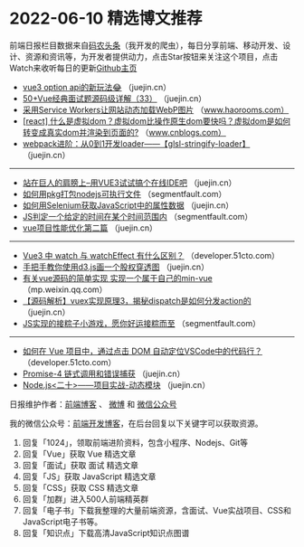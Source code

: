 # 2022-06-10 精选博文推荐

前端日报栏目数据来自[码农头条](http://hao.caibaojian.com.cn/)（我开发的爬虫），每日分享前端、移动开发、设计、资源和资讯等，为开发者提供动力，点击Star按钮来关注这个项目，点击Watch来收听每日的更新[Github主页](https://github.com/kujian/frontendDaily)
* [vue3 option api的新玩法😂](https://juejin.cn/post/7107068031745916965) （juejin.cn）
* [50+Vue经典面试题源码级详解（33）](https://juejin.cn/post/7107230928996401188) （juejin.cn）
* [采用Service Workers让网站动态加载WebP图片](https://www.haorooms.com) （www.haorooms.com）
* [[react] 什么是虚拟dom？虚拟dom比操作原生dom要快吗？虚拟dom是如何转变成真实dom并渲染到页面的?](https://www.cnblogs.com/echolun/p/16359890.html) （www.cnblogs.com）
* [webpack进阶：从0到1开发loader——【glsl-stringify-loader】](https://juejin.cn/post/7107055557634162702) （juejin.cn）

***
* [站在巨人的肩膀上&#8211;用VUE3试试搞个在线IDE吧](https://juejin.cn/post/7107157941785985031) （juejin.cn）
* [如何用pkg打包nodejs可执行文件](https://segmentfault.com/a/1190000041958374) （segmentfault.com）
* [如何用Selenium获取JavaScript中的属性数据](https://juejin.cn/post/7107157923381379102) （juejin.cn）
* [JS判定一个给定的时间在某个时间范围内](https://segmentfault.com/a/1190000041955642) （segmentfault.com）
* [vue项目性能优化第二篇](https://juejin.cn/post/7107123887367782408) （juejin.cn）

***
* [Vue3 中 watch 与 watchEffect 有什么区别？](https://developer.51cto.com/article/711139.html) （developer.51cto.com）
* [手把手教你使用d3.js画一个股权穿透图](https://juejin.cn/post/7107121205110390821) （juejin.cn）
* [有关vue源码的简单实现 实现一个属于自己的min-vue](https://mp.weixin.qq.com/s?__biz=Mzg2NjUxOTM2Mg==&mid=2247495529&idx=1&sn=9398b7769221f2ae402c9c2b95560d34) （mp.weixin.qq.com）
* [【源码解析】vuex实现原理3，揭秘dispatch是如何分发action的](https://juejin.cn/post/7107118164999143431) （juejin.cn）
* [JS实现的接粽子小游戏，愿你好运接粽而至](https://segmentfault.com/a/1190000041957646) （segmentfault.com）

***
* [如何在 Vue 项目中，通过点击 DOM 自动定位VSCode中的代码行？](https://developer.51cto.com/article/711194.html) （developer.51cto.com）
* [Promise-4 链式调用和错误捕获](https://juejin.cn/post/7107078005779857422) （juejin.cn）
* [Node.js&lt;二十&gt;——项目实战-动态模块](https://juejin.cn/post/7107075908594302984) （juejin.cn）

日报维护作者：[前端博客](http://caibaojian.com.cn/) 、 [微博](http://weibo.com/kujian) 和 [微信公众号](https://open.weixin.qq.com/qr/code?username=caibaojian_com)

我的微信公众号：[前端开发博客](https://open.weixin.qq.com/qr/code?username=caibaojian_com)，在后台回复以下关键字可以获取资源。

1. 回复「1024」，领取前端进阶资料，包含小程序、Nodejs、Git等
2. 回复「Vue」获取 Vue 精选文章
3. 回复「面试」获取 面试 精选文章
4. 回复「JS」获取 JavaScript 精选文章
5. 回复「CSS」获取 CSS 精选文章
6. 回复「加群」进入500人前端精英群
7. 回复「电子书」下载我整理的大量前端资源，含面试、Vue实战项目、CSS和JavaScript电子书等。
8. 回复「知识点」下载高清JavaScript知识点图谱
